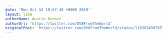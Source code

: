 ```yaml
---
date: 'Mon Oct 14 19:57:48 +0000 2019'
layout: like
authorName: Austin Keener
authorUrl: 'https://twitter.com/DV8FromTheWorld'
originalPost: 'https://twitter.com/DV8FromTheWorld/status/1183834307057590275'
---
```

